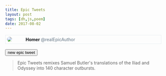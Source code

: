 ```yaml
---
title: Epic Tweets
layout: post
tags: [dh,js,poem]
date: 2017-08-02
---
```

<style>
#tweet-box { border: 1px solid #e6ecf0; padding: 5px; } #profile-img { border-radius: 100%; vertical-align: middle; float: left; } #tweet { margin-left: 60px; } #name { color: #14171a; font-weight: bold; } #handle { color: #657786; }
</style>
<div id="tweet-box">
<img id="profile-img" src="{{ site.url }}/assets/Bust_Homer_BM.jpg" >
<div id="tweet">
<span id="name">Homer </span> <span id="handle">@realEpicAuthor</span>
<div id="epic" ></div>
</div>
</div>
<br>
<button id="new" class="buttons">new epic tweet</button>

> Epic Tweets remixes Samuel Butler's translations of the Iliad and Odyssey into 140 character outbursts.

<script src="{{ site.url }}/js/butler-epics.js"></script>
<script>
    var poem = document.getElementById("epic");

    /* Fisher-Yates shuffle https://bost.ocks.org/mike/shuffle/ */
    function shuffle(array) {
        var m = array.length, t, i;
        while (m) {
            i = Math.floor(Math.random() * m--);
            t = array[m];
            array[m] = array[i];
            array[i] = t;
        }
        return array;
    }   
    
    var lines = text.split(/[.!?]/);
    var fronts = [];
    var ends = [];
    function typeSort(x) {
        var parts = x.split(/[,;]/);
        fronts.push(parts[0]);
        parts.slice(1).forEach(function(y) { ends.push(y); });
    }
    lines.forEach(typeSort);
    shuffle(fronts);
    shuffle(ends);

    function makeTweet() {
        var i;
        var epicTweet = [];
        var next = [];
        while (poem.hasChildNodes()) {
            poem.removeChild(poem.lastChild);
        }
        epicTweet.push(fronts.pop());
        for (i = 0; i < 5; i++) {
            var line = ends.pop();
            if ( epicTweet.join(" ").length + line.length < 140) {
                epicTweet.push(line);
            }
        }
        poem.innerHTML = epicTweet.join("<br>").toUpperCase() + "!</p>";
    }
    
    makeTweet();
    document.getElementById("new").onclick = function () { makeTweet(); };
</script>